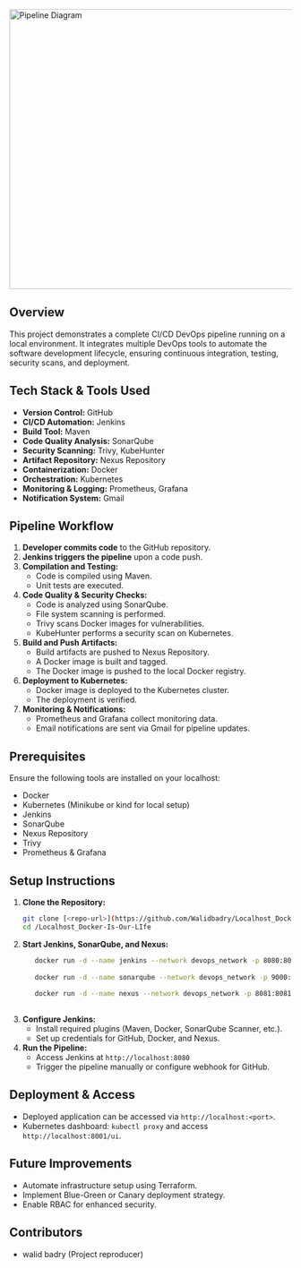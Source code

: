 <img src="[Capture.PNG](https://github.com/Walidbadry/Localhost_Docker-Is-Our-LIfe/blob/main/Capture.PNG)" alt="Pipeline Diagram" width="1000" height = "500">

## Overview
This project demonstrates a complete CI/CD DevOps pipeline running on a local environment. It integrates multiple DevOps tools to automate the software development lifecycle, ensuring continuous integration, testing, security scans, and deployment.

## Tech Stack & Tools Used
- **Version Control:** GitHub
- **CI/CD Automation:** Jenkins
- **Build Tool:** Maven
- **Code Quality Analysis:** SonarQube
- **Security Scanning:** Trivy, KubeHunter
- **Artifact Repository:** Nexus Repository
- **Containerization:** Docker
- **Orchestration:** Kubernetes
- **Monitoring & Logging:** Prometheus, Grafana
- **Notification System:** Gmail

## Pipeline Workflow
1. **Developer commits code** to the GitHub repository.
2. **Jenkins triggers the pipeline** upon a code push.
3. **Compilation and Testing:**
   - Code is compiled using Maven.
   - Unit tests are executed.
4. **Code Quality & Security Checks:**
   - Code is analyzed using SonarQube.
   - File system scanning is performed.
   - Trivy scans Docker images for vulnerabilities.
   - KubeHunter performs a security scan on Kubernetes.
5. **Build and Push Artifacts:**
   - Build artifacts are pushed to Nexus Repository.
   - A Docker image is built and tagged.
   - The Docker image is pushed to the local Docker registry.
6. **Deployment to Kubernetes:**
   - Docker image is deployed to the Kubernetes cluster.
   - The deployment is verified.
7. **Monitoring & Notifications:**
   - Prometheus and Grafana collect monitoring data.
   - Email notifications are sent via Gmail for pipeline updates.
   
## Prerequisites
Ensure the following tools are installed on your localhost:
- Docker
- Kubernetes (Minikube or kind for local setup)
- Jenkins
- SonarQube
- Nexus Repository
- Trivy
- Prometheus & Grafana

## Setup Instructions
1. **Clone the Repository:**
   ```sh
   git clone [<repo-url>](https://github.com/Walidbadry/Localhost_Docker-Is-Our-LIfe.git)
   cd /Localhost_Docker-Is-Our-LIfe
   ```
2. **Start Jenkins, SonarQube, and Nexus:**
   ```sh
      docker run -d --name jenkins --network devops_network -p 8080:8080 -v jenkins_data:/var/jenkins_home jenkins/jenkins:lts
      
      docker run -d --name sonarqube --network devops_network -p 9000:9000 -v sonarqube_data:/opt/sonarqube sonarqube:lts
      
      docker run -d --name nexus --network devops_network -p 8081:8081 -v nexus_data:/nexus-data sonatype/nexus3
      
   ```
3. **Configure Jenkins:**
   - Install required plugins (Maven, Docker, SonarQube Scanner, etc.).
   - Set up credentials for GitHub, Docker, and Nexus.
4. **Run the Pipeline:**
   - Access Jenkins at `http://localhost:8080`
   - Trigger the pipeline manually or configure webhook for GitHub.

## Deployment & Access
- Deployed application can be accessed via `http://localhost:<port>`.
- Kubernetes dashboard: `kubectl proxy` and access `http://localhost:8001/ui`.

## Future Improvements
- Automate infrastructure setup using Terraform.
- Implement Blue-Green or Canary deployment strategy.
- Enable RBAC for enhanced security.

## Contributors
- walid badry  (Project reproducer)


